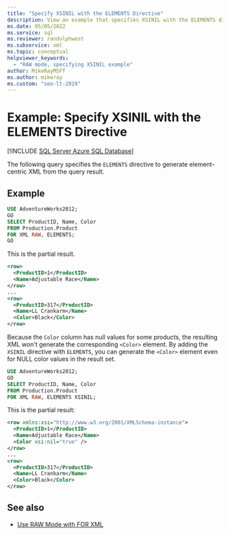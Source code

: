 ```yaml
---
title: "Specify XSINIL with the ELEMENTS Directive"
description: View an example that specifies XSINIL with the ELEMENTS directive to generate element-centric XML from the query result.
ms.date: 05/05/2022
ms.service: sql
ms.reviewer: randolphwest
ms.subservice: xml
ms.topic: conceptual
helpviewer_keywords:
  - "RAW mode, specifying XSINIL example"
author: MikeRayMSFT
ms.author: mikeray
ms.custom: "seo-lt-2019"
---
```

# Example: Specify XSINIL with the ELEMENTS Directive

[!INCLUDE [SQL Server Azure SQL Database](../../includes/applies-to-version/sql-asdb.md)]

The following query specifies the `ELEMENTS` directive to generate element-centric XML from the query result.

## Example

```sql
USE AdventureWorks2012;
GO
SELECT ProductID, Name, Color
FROM Production.Product
FOR XML RAW, ELEMENTS;
GO
```

This is the partial result.

```xml
<row>
  <ProductID>1</ProductID>
  <Name>Adjustable Race</Name>
</row>
...
<row>
  <ProductID>317</ProductID>
  <Name>LL Crankarm</Name>
  <Color>Black</Color>
</row>
```

Because the `Color` column has null values for some products, the resulting XML won't generate the corresponding `<Color>` element. By adding the `XSINIL` directive with `ELEMENTS`, you can generate the `<Color>` element even for NULL color values in the result set.

```sql
USE AdventureWorks2012;
GO
SELECT ProductID, Name, Color
FROM Production.Product
FOR XML RAW, ELEMENTS XSINIL;
```

This is the partial result:

```xml
<row xmlns:xsi="http://www.w3.org/2001/XMLSchema-instance">
  <ProductID>1</ProductID>
  <Name>Adjustable Race</Name>
  <Color xsi:nil="true" />
</row>
...
<row>
  <ProductID>317</ProductID>
  <Name>LL Crankarm</Name>
  <Color>Black</Color>
</row>
```

## See also

- [Use RAW Mode with FOR XML](../../relational-databases/xml/use-raw-mode-with-for-xml.md)
